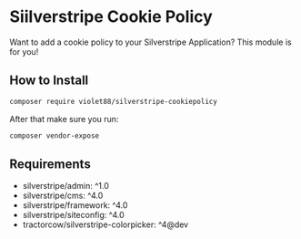 # Siilverstripe Cookie Policy

Want to add a cookie policy to your Silverstripe Application? This module is for you!

## How to Install
```bash
composer require violet88/silverstripe-cookiepolicy
```
After that make sure you run:
```bash
composer vendor-expose
```

## Requirements

* silverstripe/admin: ^1.0
* silverstripe/cms: ^4.0
* silverstripe/framework: ^4.0
* silverstripe/siteconfig: ^4.0
* tractorcow/silverstripe-colorpicker: ^4@dev
